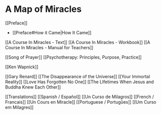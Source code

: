 # A Map of Miracles
[[Preface]]
 - [[Preface#How it Came|How It Came]]
	
	
	
[[A Course In Miracles - Text]]
[[A Course In Miracles - Workbook]]
[[A Course In Miracles - Manual for Teachers]]

[[Song of Prayer]]
[[Psychotherapy: Principles, Purpose, Practice]]

[[Ken Wapnick]]

[[Gary Renard]]	
	[[The Disappearance of the Universe]]
	[[Your Immortal Reality]]
	[[Love Has Forgotten No One]]
	[[The LIfetimes When Jesus and Buddha Knew Each Other]]
	
[[Translations]]
[[Spanish / Español]]
[[Un Curso de Milagros]]
[[French / Francais]]
[[Un Cours en Miracle]]
[[Portuguese / Portugûes]]
[[Um Curso em Milagres]]